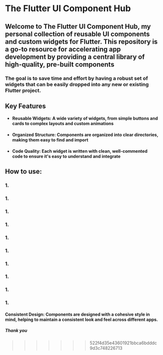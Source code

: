 
# The Flutter UI Component Hub

## Welcome to The Flutter UI Component Hub, my personal collection of reusable UI components and custom widgets for Flutter. This repository is a go-to resource for accelerating app development by providing a central library of high-quality, pre-built components

### The goal is to save time and effort by having a robust set of widgets that can be easily dropped into any new or existing Flutter project.

## Key Features

- #### Reusable Widgets: A wide variety of widgets, from simple buttons and cards to complex layouts and custom animations

- #### Organized Structure: Components are organized into clear directories, making them easy to find and import

- #### Code Quality: Each widget is written with clean, well-commented code to ensure it's easy to understand and integrate<br>

## How to use:<br>
### 1.<br>
### 1.<br>
### 1.<br>
### 1.<br>
### 1.<br>
### 1.<br>
### 1.<br>
### 1.<br>
### 1.<br>
### 1.<br>



#### Consistent Design: Components are designed with a cohesive style in mind, helping to maintain a consistent look and feel across different apps.<br>

##### Thank you

>>>>>>> 522f4d35e43601921bbca6bdddc9d3c748226713
